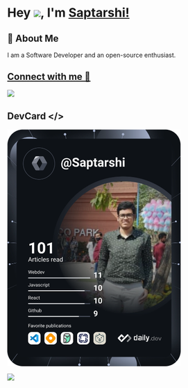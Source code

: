 # Hey <img src="https://github.com/TheDudeThatCode/TheDudeThatCode/blob/master/Assets/Hi.gif" width="30">, I'm [Saptarshi!](https://bio.link/saptarshi) 

## 🚀 About Me
I am a Software Developer and an open-source enthusiast.

## [Connect with me 💬](https://bio.link/saptarshi) 

<img src="https://activity-graph.herokuapp.com/graph?username=SaptarshiSarkar12&bg_color=0f2d3d&color=1cadfb&line=1cadfb&point=1cadfb&area=true&hide_border=true">

## DevCard </>
<a href="https://app.daily.dev/Saptarshi"><img src="https://github.com/SaptarshiSarkar12/SaptarshiSarkar12/blob/main/devcard.svg" width="400" alt="Saptarshi Sarkar's Dev Card"/></a>

![](https://visitor-badge.laobi.icu/badge?page_id=saptarshisarkar12.saptarshisarkar12)
